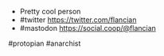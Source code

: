- Pretty cool person
- #twitter https://twitter.com/flancian
- #mastodon https://social.coop/@flancian

#protopian 
#anarchist

